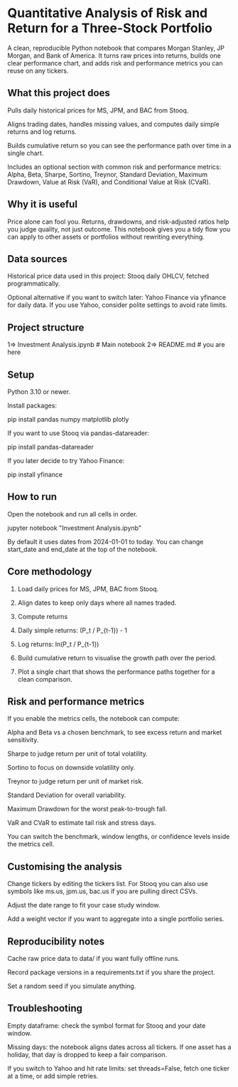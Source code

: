 # Quantitative Analysis of Risk and Return for a Three-Stock Portfolio

A clean, reproducible Python notebook that compares Morgan Stanley, JP Morgan, and Bank of America. It turns raw prices into returns, builds one clear performance chart, and adds risk and performance metrics you can reuse on any tickers.

## What this project does

Pulls daily historical prices for MS, JPM, and BAC from Stooq.

Aligns trading dates, handles missing values, and computes daily simple returns and log returns.

Builds cumulative return so you can see the performance path over time in a single chart.

Includes an optional section with common risk and performance metrics: Alpha, Beta, Sharpe, Sortino, Treynor, Standard Deviation, Maximum Drawdown, Value at Risk (VaR), and Conditional Value at Risk (CVaR).

## Why it is useful

Price alone can fool you. Returns, drawdowns, and risk-adjusted ratios help you judge quality, not just outcome. This notebook gives you a tidy flow you can apply to other assets or portfolios without rewriting everything.

## Data sources

Historical price data used in this project: Stooq daily OHLCV, fetched programmatically.

Optional alternative if you want to switch later: Yahoo Finance via yfinance for daily data. If you use Yahoo, consider polite settings to avoid rate limits.

## Project structure

1=> Investment Analysis.ipynb        # Main notebook
2=> README.md                        # you are here

## Setup

Python 3.10 or newer.

Install packages:

pip install pandas numpy matplotlib plotly


If you want to use Stooq via pandas-datareader:

pip install pandas-datareader


If you later decide to try Yahoo Finance:

pip install yfinance

## How to run

Open the notebook and run all cells in order.

jupyter notebook "Investment Analysis.ipynb"


By default it uses dates from 2024-01-01 to today. You can change start_date and end_date at the top of the notebook.

## Core methodology

1) Load daily prices for MS, JPM, BAC from Stooq.

2) Align dates to keep only days where all names traded.

3) Compute returns

4) Daily simple returns: (P_t / P_{t-1}) - 1

5) Log returns: ln(P_t / P_{t-1})

6) Build cumulative return to visualise the growth path over the period.

7) Plot a single chart that shows the performance paths together for a clean comparison.

## Risk and performance metrics

 If you enable the metrics cells, the notebook can compute:

   Alpha and Beta vs a chosen benchmark, to see excess return and market sensitivity.
  
  Sharpe to judge return per unit of total volatility.
  
  Sortino to focus on downside volatility only.
  
  Treynor to judge return per unit of market risk.
  
  Standard Deviation for overall variability.
  
  Maximum Drawdown for the worst peak-to-trough fall.
  
  VaR and CVaR to estimate tail risk and stress days.
  
  You can switch the benchmark, window lengths, or confidence levels inside the metrics cell.

## Customising the analysis

Change tickers by editing the tickers list. For Stooq you can also use symbols like ms.us, jpm.us, bac.us if you are pulling direct CSVs.

Adjust the date range to fit your case study window.

Add a weight vector if you want to aggregate into a single portfolio series.

## Reproducibility notes

Cache raw price data to data/ if you want fully offline runs.

Record package versions in a requirements.txt if you share the project.

Set a random seed if you simulate anything.

## Troubleshooting

Empty dataframe: check the symbol format for Stooq and your date window.

Missing days: the notebook aligns dates across all tickers. If one asset has a holiday, that day is dropped to keep a fair comparison.

If you switch to Yahoo and hit rate limits: set threads=False, fetch one ticker at a time, or add simple retries.
